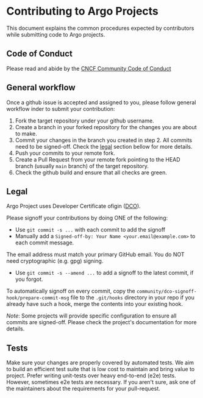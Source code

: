 # Contributing to Argo Projects

This document explains the common procedures expected by contributors while submitting code to Argo projects.

## Code of Conduct

Please read and abide by the [CNCF Community Code of Conduct](https://github.com/nholuongut/foundation/blob/main/code-of-conduct.md)

## General workflow

Once a github issue is accepted and assigned to you, please follow general workflow inder to submit your contribution:
1. Fork the target repository under your github username.
2. Create a branch in your forked repository for the changes you are about to make.
3. Commit your changes in the branch you created in step 2. All commits need to be signed-off. Check the [legal](#legal) section bellow for more details.
4. Push your commits to your remote fork.
5. Create a Pull Request from your remote fork pointing to the HEAD branch (usually `main` branch) of the target repository.
6. Check the github build and ensure that all checks are green.

## Legal

Argo Project uses Developer Certificate ofigin ([DCO](https://github.com/apps/dco/)).

Please signoff your contributions by doing ONE of the following:
* Use `git commit -s ...` with each commit to add the signoff
* Manually add a `Signed-off-by: Your Name <your.email@example.com>` to each commit message.

The email address must match your primary GitHub email. You do NOT need cryptographic (e.g. gpg) signing.
* Use `git commit -s --amend ...` to add a signoff to the latest commit, if you forgot.

To automatically signoff on every commit, copy the `community/dco-signoff-hook/prepare-commit-msg` file to the `.git/hooks` directory in your repo if you already have such a hook, merge the contents into your existing hook.

*Note*: Some projects will provide specific configuration to ensure all commits are signed-off. Please check the project's documentation for more details.

## Tests

Make sure your changes are properly covered by automated tests. We aim to build an efficient test suite that is low cost to maintain and bring value to project. Prefer writing unit-tests over heavy end-to-end (e2e) tests. However, sometimes e2e tests are necessary. If you aren't sure, ask one of the maintainers about the requirements for your pull-request.
